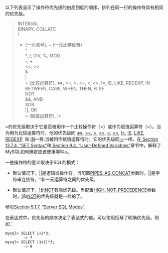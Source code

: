 以下列表显示了操作符优先级的由高到低的顺序。排列在同一行的操作符具有相同的优先级。

>INTERVAL  <br/>
>BINARY, COLLATE  <br/>
>!  <br/>
>- (一元减号), ~ (一元比特反转)  <br/>
>^  <br/>
>*, /, DIV, %, MOD  <br/>
>-, +  <br/>
><<, >>  <br/>
>&  <br/>
>|  <br/>
>= (比较运算符), <=>, >=, >, <=, <, <>, !=, IS, LIKE, REGEXP, IN  <br/>
>BETWEEN, CASE, WHEN, THEN, ELSE  <br/>
>NOT  <br/>
>&&, AND  <br/>
>XOR  <br/>
>||, OR  <br/>
>= (赋值运算符), :=  <br/>

=的优先级取决于它是否被用作一个比较操作符（=）或作为赋值运算符（=）。当为用为比较运算符时，他的优先级同 [<=>](#), [>=](#), [>](#), [<=](#), [<](#), [<>](#), [!=](#), [IS](#), [LIKE](#), [REGEXP](#), 和 [IN](#)一样.当被用作赋值运算符时，它的优先级同[:=](#)一样。在[ Section 13.7.4, “SET Syntax”](#)和[ Section 9.4, “User-Defined Variables”](#)章节中，解释了MySQL如何确定应该使用哪种[=](#)。

一些操作符的意义取决于SQL的模式：

* 默认情况下，[||](#)是逻辑或操作符。当配置[PIPES_AS_CONCAT](#)参数时，[||](#)是字符串连接符，^和一元运算符之间的优先级。

* 默认情况下，[!](#)比[NOT](#)有高优先级。当配置[HIGH_NOT_PRECEDENCE](#)参数时，[!](#)和[NOT](#)的优先级就是一样的了。

参见[Section 5.1.7, “Server SQL Modes”](#).

在表达式中，优先级的顺序决定了表达式的值。可以使用括号了明确优先级。例如：

	mysql> SELECT 1+2*3;
        	-> 7
	mysql> SELECT (1+2)*3;
        	-> 9